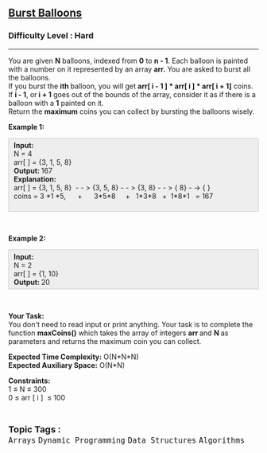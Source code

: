 <h2><a href="https://practice.geeksforgeeks.org/problems/burst-balloons/1?page=1&difficulty[]=2&sortBy=difficulty">Burst Balloons</a></h2><h3>Difficulty Level : Hard</h3><hr><div class="problems_problem_content__Xm_eO" bis_skin_checked="1"><p>You are given <strong>N</strong>&nbsp;balloons, indexed from <strong>0</strong> to <strong>n - 1</strong>. Each balloon is painted with a number on it represented by an array <strong>arr.</strong> You are asked to burst all the balloons.<br>
If you burst the <strong>i</strong><strong>th&nbsp;</strong>balloon, you will get <strong>arr[ i - 1 ] * arr[ i ] * arr[ i + 1]</strong> coins. If <strong>i - 1</strong>, or<strong> i + 1</strong> goes out of the bounds of the array, consider it as if there is a balloon with a <strong>1</strong> painted on it.<br>
Return the <strong>maximum</strong> coins you can collect by bursting the balloons wisely.</p>

<p><strong>Example 1:</strong></p>

<div style="background:#eeeeee; border:1px solid #cccccc; padding:5px 10px" bis_skin_checked="1"><strong>Input:</strong><br>
N = 4<br>
arr[ ] = {3, 1, 5, 8}<br>
<strong>Output: </strong>167<br>
<strong>Explanation:</strong>&nbsp;<br>
arr[ ] = {3, 1, 5, 8}&nbsp; - - &gt; {3, 5, 8} - - &gt; {3, 8} - - &gt; { 8} - -&gt; { }<br>
coins = 3 *1 *5,&nbsp; &nbsp; &nbsp; +&nbsp; &nbsp; &nbsp; 3*5*8&nbsp; &nbsp; &nbsp;+&nbsp; &nbsp;1*3*8&nbsp; &nbsp;+&nbsp; 1*8*1&nbsp; &nbsp;= 167<br>
&nbsp;</div>

<p>&nbsp;</p>

<p><strong>Example 2:</strong></p>

<div style="background:#eeeeee; border:1px solid #cccccc; padding:5px 10px" bis_skin_checked="1"><strong>Input:</strong><br>
N = 2<br>
arr[ ] = {1, 10}<br>
<strong>Output:&nbsp;</strong>20</div>

<p>&nbsp;</p>

<p><strong>Your Task:</strong><br>
You don't need to read input or print anything. Your task is to complete the function <strong>maxCoins()</strong>&nbsp;which takes the&nbsp;array of&nbsp;integers&nbsp;<strong>arr </strong>and <strong>N&nbsp;</strong>as parameters and returns the maximum coin you can collect.</p>

<p><strong>Expected Time Complexity:</strong>&nbsp;O(N*N*N)<br>
<strong>Expected Auxiliary Space:</strong>&nbsp;O(N*N)</p>

<p><strong>Constraints:</strong><br>
1 ≤ N ≤ 300<br>
0&nbsp;≤ arr [ i ]&nbsp; ≤ 100</p>
</div><br><p><span style=font-size:18px><strong>Topic Tags : </strong><br><code>Arrays</code>&nbsp;<code>Dynamic Programming</code>&nbsp;<code>Data Structures</code>&nbsp;<code>Algorithms</code>&nbsp;